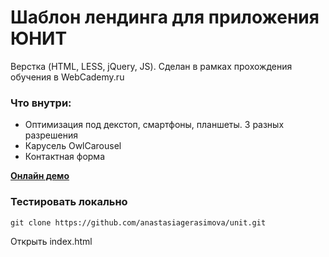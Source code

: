 # Шаблон лендинга для приложения ЮНИТ 

Верстка (HTML, LESS, jQuery, JS). 
Сделан в рамках прохождения обучения в WebCademy.ru 

### Что внутри:

- Оптимизация под декстоп, смартфоны, планшеты. 3 разных разрешения
- Карусель OwlCarousel
- Контактная форма

[**Онлайн демо**](https://anastasiagerasimova.github.io/unit/)

### Тестировать локально

```
git clone https://github.com/anastasiagerasimova/unit.git
```

Открыть index.html
